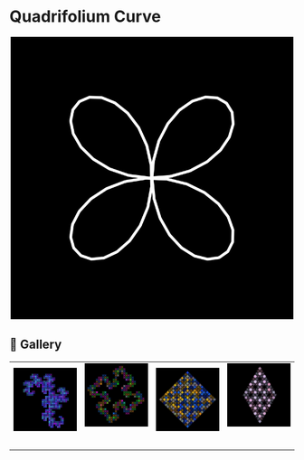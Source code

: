 # Quadrifolium Curve

<p align="center"><img src="shape_images/quadrifolium.jpg" alt="quadrifolium" width="500px"></p>

## 🌄 Gallery

<!-- IMAGE-LIST:START - Do not remove or modify this section -->
<!-- prettier-ignore-start -->
<!-- markdownlint-disable -->
<table>
  <tbody>
    <tr>
     <td align="center"><a href=""> <img class="img" src="assets/quadrifolium/dragon.jpg" alt="" style="vertical-align:top;" width="500" /><br /><sub><b><br/></b></sub></a></td>
     <td align="center"><a href=""> <img class="img" src="assets/quadrifolium/koch-curve.jpg" alt="" style=" display: block;
    margin-left: auto;
    margin-right: auto;" width="500" /><br /><sub><b><br/></b></sub></a></td>
     <td align="center"><a href=""> <img class="img" src="assets/quadrifolium/krishna-anklet.jpg" alt="" style="vertical-align:top;" width="500" /><br /><sub><b><br/></b></sub></a></td>
     <td align="center"><a href=""> <img class="img" src="assets/quadrifolium/mango-leaf.jpg" alt="" style=" display: block;
    margin-left: auto;
    margin-right: auto;" width="500" /><br /><sub><b><br/></b></sub></a></td>
</tr>
 
 </tbody>
</table>

<!-- markdownlint-restore -->
<!-- prettier-ignore-end -->

<!-- IMAGE-LIST:END -->
